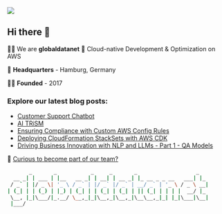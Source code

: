 <img src='https://github.com/globaldatanet/.github/raw/main/profile/logo.png'/>

## Hi there 👋

🙋‍♀️ We are **globaldatanet** 💜 Cloud-native Development & Optimization on AWS

🌈 **Headquarters** - Hamburg, Germany

👩‍💻 **Founded** - 2017

### Explore our latest blog posts:

<!--START_SECTION:techblog-->
* [Customer Support Chatbot ](https:&#x2F;&#x2F;globaldatanet.com&#x2F;tech-blog&#x2F;customer-support-chatbot-)
* [AI TRiSM](https:&#x2F;&#x2F;globaldatanet.com&#x2F;tech-blog&#x2F;ai-trism)
* [Ensuring Compliance with Custom AWS Config Rules](https:&#x2F;&#x2F;globaldatanet.com&#x2F;tech-blog&#x2F;ensuring-compliance-with-custom-aws-config-rules)
* [Deploying CloudFormation StackSets with AWS CDK](https:&#x2F;&#x2F;globaldatanet.com&#x2F;tech-blog&#x2F;deploying-cloudformation-stacksets-with-aws-cdk)
* [Driving Business Innovation with NLP and LLMs - Part 1 - QA Models](https:&#x2F;&#x2F;globaldatanet.com&#x2F;tech-blog&#x2F;driving-business-innovation-with-nlp-and-llms---part-1---qa-models)
<!--END_SECTION:techblog-->

👾 [Curious to become part of our team?](https://globaldatanet.com/careers)

```bash
       _       _           _     _       _                   _   
  __ _| | ___ | |__   __ _| | __| | __ _| |_ __ _ _ __   ___| |_ 
 / _` | |/ _ \| '_ \ / _` | |/ _` |/ _` | __/ _` | '_ \ / _ \ __|
| (_| | | (_) | |_) | (_| | | (_| | (_| | || (_| | | | |  __/ |_ 
 \__, |_|\___/|_.__/ \__,_|_|\__,_|\__,_|\__\__,_|_| |_|\___|\__|
 |___/                                                           

```
